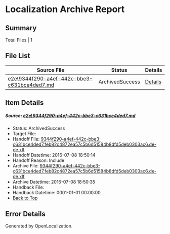 # <a name='report-top'></a> Localization Archive Report

## Summary
 Total Files | 1

## File List
 Source File | Status | Details 
 ----------- | ------ | ------- 
 [e2e\9344f290-a4ef-442c-bbe3-c631bce4ded7.md](https://github.com/OpenLocalizationTestOrg/oltest/blob/2d4f47688821e9537dad04a515dc58b779ff79f6/e2e/9344f290-a4ef-442c-bbe3-c631bce4ded7.md) | ArchivedSuccess | [Details](#b39b0832c337e43673909ac37b47be0a13c9ef2b1)

## Item Details
##### <a name='b39b0832c337e43673909ac37b47be0a13c9ef2b1'></a> Source: [e2e\9344f290-a4ef-442c-bbe3-c631bce4ded7.md](https://github.com/OpenLocalizationTestOrg/oltest/blob/2d4f47688821e9537dad04a515dc58b779ff79f6/e2e/9344f290-a4ef-442c-bbe3-c631bce4ded7.md)
* Status: ArchivedSuccess
* Target File: 
* Handoff File: [9344f290-a4ef-442c-bbe3-c631bce4ded7.feb82c4872ea57c5b6d51584b8dfd5deb0303ac6.de-de.xlf](https://github.com/OpenLocalizationTestOrg/olhandoff-e2e/blob/d3ce9d9e83068cd905c5a9e536fbc1562a09cde2/ol-handoff/OpenLocalizationTestOrg/oltest-dede-fly/ci/ht/9344f290-a4ef-442c-bbe3-c631bce4ded7.feb82c4872ea57c5b6d51584b8dfd5deb0303ac6.de-de.xlf)
* Handoff Datetime: 2016-07-08 18:50:14
* Handoff Reason: Include
* Archive File: [9344f290-a4ef-442c-bbe3-c631bce4ded7.feb82c4872ea57c5b6d51584b8dfd5deb0303ac6.de-de.xlf](https://github.com/OpenLocalizationTestOrg/olhandoff-e2e/blob/4264e5f7c165a3915374dc925c715663cf3c5eae/ol-archive/OpenLocalizationTestOrg/oltest-dede-fly/ci/ht/9344f290-a4ef-442c-bbe3-c631bce4ded7.feb82c4872ea57c5b6d51584b8dfd5deb0303ac6.de-de.xlf)
* Archive Datetime: 2016-07-08 18:50:35
* Handback File: 
* Handback Datetime: 0001-01-01 00:00:00
* [Back to Top](#report-top)


## Error Details

Generated by OpenLocalization.

